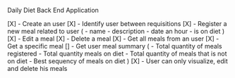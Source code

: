 Daily Diet Back End Application

[X] - Create an user
[X] - Identify user between requisitions
[X] - Register a new meal related to user (
    - name
    - description
    - date an hour
    - is on diet
)
[X] - Edit a meal
[X] - Delete a meal
[X] - Get all meals from an user
[X] - Get a specific meal
[] - Get user meal summary (
    - Total quantity of meals registered
    - Total quantity meals on diet
    - Total quantity of meals that is not on diet
    - Best sequency of meals on diet
)
[X] - User can only visualize, edit and delete his meals

